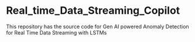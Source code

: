 # Real_time_Data_Streaming_Copilot
This repository has the source code for Gen AI powered Anomaly Detection for Real Time Data Streaming with LSTMs
